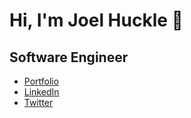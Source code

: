 # Hi, I'm Joel Huckle 👋
## Software Engineer

* [Portfolio]('#')
* [LinkedIn]('https://www.linkedin.com/in/joel-huckle-4a718328a/')
* [Twitter]('https://twitter.com/JoelHuckle')
  
